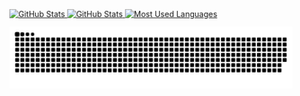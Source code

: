 
  <a href="#">
    <img height="190rem" alt="GitHub Stats" src="https://github-readme-stats.vercel.app/api?username=haunxx&show_icons=true&title_color=007acc&icon_color=007acc&text_color=007acc&bg_color=00000000&border_radius=15&border_color=00000000&count_private=true&hide=contribs&hide_rank=true"/>
      </a>
        <a href="#">
    <img height="190rem" alt="GitHub Stats" src="![HANAN's GitHub stats](https://github-readme-stats.vercel.app/api?username=anuraghazra&show_icons=true&theme=radical)"/>
      </a>
   
  <a href="#">
    <img height="190rem" alt="Most Used Languages" src="https://github-readme-stats.vercel.app/api/top-langs/?username=haunxx&langs_count=6&layout=compact&title_color=007acc&icon_color=007acc&text_color=007acc&bg_color=00000000&border_radius=15&border_color=00000000&hide=jupyter%20notebook"/>
  </a>
</div> 

<div> 
  <p align="center">
    <a href="#"><img title="Snake animation" src="snake.svg">
    </a>
  </p>
</div>




